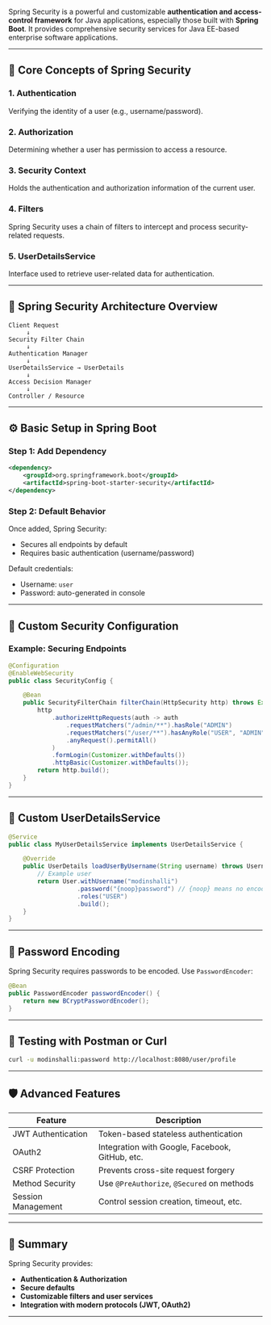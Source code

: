 Spring Security is a powerful and customizable **authentication and access-control framework** for Java applications, especially those built with **Spring Boot**. It provides comprehensive security services for Java EE-based enterprise software applications.

---

## 🔐 **Core Concepts of Spring Security**

### 1. **Authentication**
Verifying the identity of a user (e.g., username/password).

### 2. **Authorization**
Determining whether a user has permission to access a resource.

### 3. **Security Context**
Holds the authentication and authorization information of the current user.

### 4. **Filters**
Spring Security uses a chain of filters to intercept and process security-related requests.

### 5. **UserDetailsService**
Interface used to retrieve user-related data for authentication.

---

## 🧱 **Spring Security Architecture Overview**

```
Client Request
     ↓
Security Filter Chain
     ↓
Authentication Manager
     ↓
UserDetailsService → UserDetails
     ↓
Access Decision Manager
     ↓
Controller / Resource
```

---

## ⚙️ **Basic Setup in Spring Boot**

### **Step 1: Add Dependency**
```xml
<dependency>
    <groupId>org.springframework.boot</groupId>
    <artifactId>spring-boot-starter-security</artifactId>
</dependency>
```

### **Step 2: Default Behavior**
Once added, Spring Security:
- Secures all endpoints by default
- Requires basic authentication (username/password)

Default credentials:
- Username: `user`
- Password: auto-generated in console

---

## 🔐 **Custom Security Configuration**

### **Example: Securing Endpoints**

```java
@Configuration
@EnableWebSecurity
public class SecurityConfig {

    @Bean
    public SecurityFilterChain filterChain(HttpSecurity http) throws Exception {
        http
            .authorizeHttpRequests(auth -> auth
                .requestMatchers("/admin/**").hasRole("ADMIN")
                .requestMatchers("/user/**").hasAnyRole("USER", "ADMIN")
                .anyRequest().permitAll()
            )
            .formLogin(Customizer.withDefaults())
            .httpBasic(Customizer.withDefaults());
        return http.build();
    }
}
```

---

## 👤 **Custom UserDetailsService**

```java
@Service
public class MyUserDetailsService implements UserDetailsService {

    @Override
    public UserDetails loadUserByUsername(String username) throws UsernameNotFoundException {
        // Example user
        return User.withUsername("modinshalli")
                   .password("{noop}password") // {noop} means no encoding
                   .roles("USER")
                   .build();
    }
}
```

---

## 🔐 **Password Encoding**

Spring Security requires passwords to be encoded. Use `PasswordEncoder`:

```java
@Bean
public PasswordEncoder passwordEncoder() {
    return new BCryptPasswordEncoder();
}
```

---

## 🧪 **Testing with Postman or Curl**

```bash
curl -u modinshalli:password http://localhost:8080/user/profile
```

---

## 🛡️ **Advanced Features**

| Feature | Description |
|--------|-------------|
| JWT Authentication | Token-based stateless authentication |
| OAuth2 | Integration with Google, Facebook, GitHub, etc. |
| CSRF Protection | Prevents cross-site request forgery |
| Method Security | Use `@PreAuthorize`, `@Secured` on methods |
| Session Management | Control session creation, timeout, etc. |

---

## 📘 **Summary**

Spring Security provides:
- **Authentication & Authorization**
- **Secure defaults**
- **Customizable filters and user services**
- **Integration with modern protocols (JWT, OAuth2)**

---
